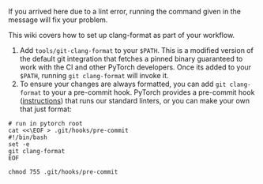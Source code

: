 If you arrived here due to a lint error, running the command given in the message will fix your problem. 

This wiki covers how to set up clang-format as part of your workflow.
1. Add `tools/git-clang-format` to your `$PATH`. This is a modified version of the default git integration that fetches a pinned binary guaranteed to work with the CI and other PyTorch developers. Once its added to your `$PATH`, running `git clang-format` will invoke it.
2. To ensure your changes are always formatted, you can add `git clang-format` to your a pre-commit hook. PyTorch provides a pre-commit hook ([instructions](https://github.com/pytorch/pytorch/blob/master/CONTRIBUTING.md#pre-commit-tidylinting-hook)) that runs our standard linters, or you can make your own that just format:
```
# run in pytorch root
cat <<\EOF > .git/hooks/pre-commit
#!/bin/bash
set -e
git clang-format
EOF

chmod 755 .git/hooks/pre-commit
```